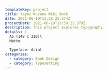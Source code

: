 ```yaml
---
templateKey: project
title: Yayoi Kusuma Wiki Book
date: 2021-06-19T13:58:22.374Z
projectDate: 2021-06-19T13:58:22.379Z
description: This project explores typography.
details: |-
  A5 (148 x 210)\
  Matte

  Typeface: Arial
categories:
  - category: Book Design
  - category: Typesetting
---
```

